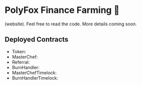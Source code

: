 # PolyFox Finance Farming 🦊

(website). Feel free to read the code. More details coming soon.

## Deployed Contracts

- Token: 
- MasterChef: 
- Referral:
- BurnHandler:
- MasterChefTimelock: 
- BurnHandlerTimelock:
